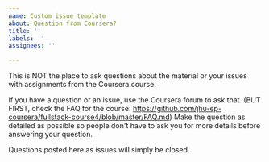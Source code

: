 ```yaml
---
name: Custom issue template
about: Question from Coursera?
title: ''
labels: ''
assignees: ''

---
```


This is NOT the place to ask questions about the material or your issues with assignments from the Coursera course.

If you have a question or an issue, use the Coursera forum to ask that. (BUT FIRST, check the FAQ for the course: https://github.com/jhu-ep-coursera/fullstack-course4/blob/master/FAQ.md) Make the question as detailed as possible so people don't have to ask you for more details before answering your question.

Questions posted here as issues will simply be closed.
